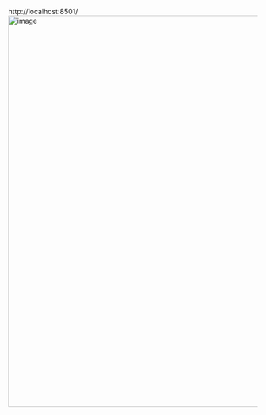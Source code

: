 http://localhost:8501/
<img width="791" alt="image" src="https://github.com/user-attachments/assets/1af5153c-678a-49ea-94c1-3383075f5d92" />

